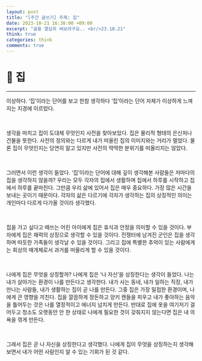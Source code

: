 ```yaml
---
layout: post
title: "[주간 글쓰기] 주제: 집"
date: 2023-10-21 16:38:00 +09:00
excerpt: "글을 열심히 써보려구요.. <br/>23.10.21"
think: true
categories: think
comments: true
---
```

# 📌 집
---------------------------

<!-- <figure>
    <a href="/assets/img/cs/2022-08-07/server.png"><img src="/assets/img/cs/2022-08-08/server.png"></a>    
    <figcaption style="text-align:center"></figcaption>
</figure> -->

이상하다.
‘집’이라는 단어를 보고 한참 생각하다 ‘집’이라는 단어 자체가 이상하게 느껴지는 지경에 이르렀다.

<br/>

생각을 마치고 집이 도대체 무엇인지 사전을 찾아보았다. 집은 물리적 형태의 은신처나 건물을 뜻한다. 사전의 정의와는 다르게 내가 떠올린 집의 이미지와는 거리가 멀었다. 물론 집이 무엇인지는 당연히 알고 있지만 사전의 딱딱한 분위기를 떠올리지는 않았다.

<br/>

그러면서 이런 생각이 들었다. ‘집’이라는 단어에 대해 깊이 생각해본 사람들은 저마다의 집을 생각하지 않을까? 우리는 모두 각자의 집에서 생활하며 집에서 하루를 시작하고 집에서 하루를 끝마친다. 그만큼 우리 삶에 있어서 집은 매우 중요하다. 가장 많은 시간을 보내는 곳이기 때문이다. 각자의 삶은 다르기에 각자가 생각하는 집의 상징적인 의미는 개인마다 다르게 다가올 것이라 생각했다.

<br/>

집을 가고 싶다고 떼쓰는 어린 아이에게 집은 휴식과 안정을 의미할 수 있을 것이다. 부자에게 집은 재력의 상징으로 생각할 수 있을 것이다. 전쟁터에 남겨진 군인은 집을 생각하며 따듯한 가족들이 생각날 수 있을 것이다. 그리고 집에 특별한 추억이 있는 사람에게는 회상의 매개체로서 과거를 떠올리게 할 수 있을 것이다.

<br/>

나에게 집은 무엇을 상징할까? 나에게 집은 ‘나 자신’을 상징한다는 생각이 들었다. 나는 내가 살아가는 환경이 나를 만든다고 생각한다. 내가 사는 동네, 내가 일하는 직장, 내가 만나는 사람들, 내가 생활하는 집이 곧 나를 만든다. 그중 집은 가장 밀접한 환경이며, 나에게 큰 영향을 끼친다. 집을 깔끔하게 정돈하고 양키 캔들을 피우고 내가 좋아하는 음악을 틀어두는 것은 나를 열정적이고 에너지 넘치게 만든다. 반대로 집에 옷을 여기저기 걸어두고 청소도 오랫동안 안 한 상태로 나에게 필요한 것이 갖춰지지 않는다면 집은 내 의욕을 꺾게 만든다.

<br/>

그래서 집은 곧 나 자신을 상징한다고 생각했다. 나에게 집이 무엇을 상징하는지 생각해보면서 내가 어떤 사람인지 알 수 있는 기회가 된 것 같다.

<br/>
<br/>
<br/>
<br/>


[jekyll-docs]: https://jekyllrb.com/docs/home
[jekyll-gh]:   https://github.com/jekyll/jekyll
[jekyll-talk]: https://talk.jekyllrb.com/

